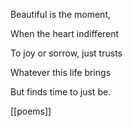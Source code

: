 ---
---

Beautiful is the moment,

When the heart indifferent

To joy or sorrow, just trusts

Whatever this life brings

But finds time to just be.

[[poems]]